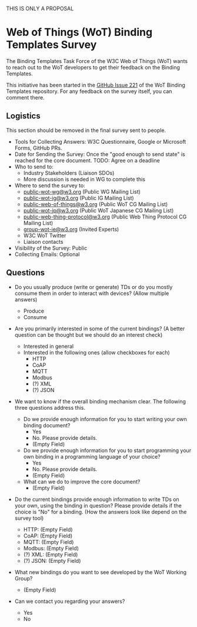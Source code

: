 THIS IS ONLY A PROPOSAL

# Web of Things (WoT) Binding Templates Survey

The Binding Templates Task Force of the W3C Web of Things (WoT) wants to reach out to the WoT developers to get their feedback on the Binding Templates.

This initiative has been started in the [GitHub Issue 221](https://github.com/w3c/wot-binding-templates/issues/221) of the WoT Binding Templates repository. For any feedback on the survey itself, you can comment there.

## Logistics

This section should be removed in the final survey sent to people.

- Tools for Collecting Answers: W3C Questionnaire, Google or Microsoft Forms, GitHub PRs.
- Date for Sending the Survey: Once the "good enough to send state" is reached for the core document. TODO: Agree on a deadline
- Who to send to:
  - Industry Stakeholders (Liaison SDOs)
  - More discussion is needed in WG to complete this
- Where to send the survey to: 
  - public-wot-wg@w3.org (Public WG Mailing List)
  - public-wot-ig@w3.org (Public IG Mailing List)
  - public-web-of-things@w3.org (Public WoT CG Mailing List)
  - public-wot-jp@w3.org (Public WoT Japanese CG Mailing List)
  - public-web-thing-protocol@w3.org (Public Web Thing Protocol CG Mailing List)
  - group-wot-ie@w3.org (Invited Experts)
  - W3C WoT Twitter
  - Liaison contacts
- Visibility of the Survey: Public
- Collecting Emails: Optional

## Questions

- Do you usually produce (write or generate) TDs or do you mostly consume them in order to interact with devices? (Allow multiple answers)
  - Produce
  - Consume

- Are you primarily interested in some of the current bindings? (A better question can be thought but we should do an interest check)
  - Interested in general
  - Interested in the following ones (allow checkboxes for each)
    - HTTP
    - CoAP
    - MQTT
    - Modbus
    - (?) XML
    - (?) JSON

- We want to know if the overall binding mechanism clear. The following three questions address this.
  - Do we provide enough information for you to start writing your own binding document?
    - Yes
    - No. Please provide details.
    - (Empty Field)
  - Do we provide enough information for you to start programming your own binding in a programming language of your choice?
    - Yes
    - No. Please provide details.
    - (Empty Field)
  - What can we do to improve the core document?
    - (Empty Field)

- Do the current bindings provide enough information to write TDs on your own, using the binding in question? Please provide details if the choice is "No" for a binding. (How the answers look like depend on the survey tool)
    - HTTP: (Empty Field)
    - CoAP: (Empty Field)
    - MQTT: (Empty Field)
    - Modbus: (Empty Field)
    - (?) XML: (Empty Field)
    - (?) JSON: (Empty Field)

- What new bindings do you want to see developed by the WoT Working Group?
  - (Empty Field)

- Can we contact you regarding your answers?
  - Yes
  - No
